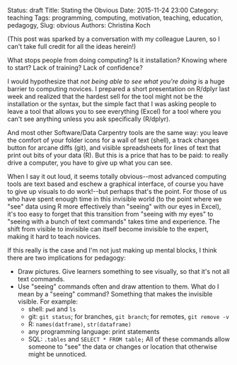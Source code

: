 Status: draft
Title: Stating the Obvious
Date: 2015-11-24 23:00
Category: teaching
Tags: programming, computing, motivation, teaching, education, pedagogy, 
Slug: obvious
Authors: Christina Koch

(This post was sparked by a conversation with my colleague Lauren, so 
I can't take full credit for all the ideas herein!)  

What stops people from doing computing?  Is it installation?  Knowing 
where to start?  Lack of training?  Lack of confidence?  

I would 
hypothesize that *not being able to see what you're doing* is a huge barrier 
to computing novices.  I prepared a short presentation on R/dplyr 
last week and realized that the hardest sell for the tool might not be 
the installation or the syntax, but the simple fact that I was asking people 
to leave a tool that allows you to see everything (Excel) for a tool where 
you can't see anything unless you ask specifically (R/dplyr).  

And most other Software/Data Carpentry tools are the same way: you leave 
the comfort of your folder icons for a wall of text (shell), a track changes 
button for arcane diffs (git), and visible spreadsheets for lines of text 
that print out bits of your data (R).  But this is a price that has to be paid: 
to really drive a computer, you have to give up what you can see.  

When I say 
it out loud, it seems totally obvious--most advanced computing tools are 
text based and eschew a graphical interface, of course you have to 
give up visuals to do work!--but perhaps that's the point.  For those 
of us who have spent enough time in this invisible world (to the point 
where we "see" data using R more effectively than "seeing" with our 
eyes in Excel), it's too easy to 
forget that this transition from "seeing with my eyes" to "seeing with 
a bunch of text commands" takes time and experience.  The shift from 
visible to invisible can itself become invisible to the expert, making 
it hard to teach novices.  

If this really is the case and I'm not just making up mental blocks, I think 
there are two implications for pedagogy: 
- Draw pictures.  Give learners something to see visually, so that it's 
not all text commands.  
- Use "seeing" commands often and draw attention to them.  What do I mean by 
a "seeing" command?  Something that makes the invisible visible.  For example: 
   - shell: `pwd` and `ls`
   - git: `git status`; for branches, `git branch`; for remotes, `git remove -v`
   - R: `names(datframe)`, `str(dataframe)`
   - any programming language: print statements
   - SQL: `.tables` and `SELECT * FROM table;`
All of these commands allow someone to "see" the data or changes or location that 
otherwise might be unnoticed.  